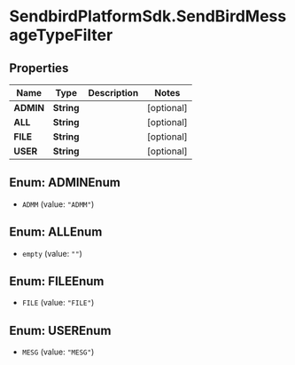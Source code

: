 # SendbirdPlatformSdk.SendBirdMessageTypeFilter

## Properties

Name | Type | Description | Notes
------------ | ------------- | ------------- | -------------
**ADMIN** | **String** |  | [optional] 
**ALL** | **String** |  | [optional] 
**FILE** | **String** |  | [optional] 
**USER** | **String** |  | [optional] 



## Enum: ADMINEnum


* `ADMM` (value: `"ADMM"`)





## Enum: ALLEnum


* `empty` (value: `""`)





## Enum: FILEEnum


* `FILE` (value: `"FILE"`)





## Enum: USEREnum


* `MESG` (value: `"MESG"`)




